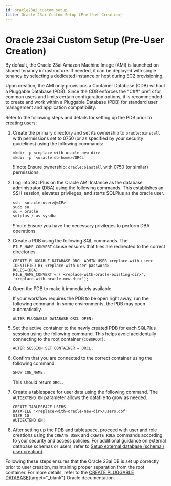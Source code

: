 ```yaml
---
id: oracle23ai_custom_setup
title: Oracle 23ai Custom Setup (Pre-User Creation)
---
```


# Oracle 23ai Custom Setup (Pre-User Creation)

By default, the Oracle 23ai Amazon Machine Image (AMI) is launched on shared tenancy infrastructure. If needed, it can be deployed with single tenancy by selecting a dedicated instance or host during EC2 provisioning.

Upon creation, the AMI only provisions a Container Database (CDB) without a Pluggable Database (PDB). Since the CDB enforces the "C##" prefix for common users and limits certain configuration options, it is recommended to create and work within a Pluggable Database (PDB) for standard user management and application compatibility.

Refer to the following steps and details for setting up the PDB prior to creating users:

1. Create the primary directory and set its ownership to `oracle:oinstall` with permissions set to 0750 (or as specified by your security guidelines) using the following commands:

    ```
    mkdir -p <replace-with-oracle-new-dir>
    mkdir -p `<oracle-db-home>/ORCL`
    ```

    !!!note
        Ensure ownership: `oracle:oinstall` with 0750 (or similar) permissions

2. Log into SQLPlus on the Oracle AMI Instance as the database administrator (DBA) using the following commands. This establishes an SSH session, elevates privileges, and starts SQLPlus as the oracle user.

    ```
    ssh  <oracle-user>@<IP>
    sudo su
    su - oracle
    sqlplus / as sysdba
    ```

    !!!note
        Ensure you have the necessary privileges to perform DBA operations.

3. Create a PDB using the following SQL commands. The `FILE_NAME_CONVERT` clause ensures that files are redirected to the correct directories.

    ```
    CREATE PLUGGABLE DATABASE ORCL ADMIN USER <replace-with-user> IDENTIFIED BY <replace-with-user-password> 
    ROLES=(DBA) 
    FILE_NAME_CONVERT = ('<replace-with-oracle-existing-dir>', '<replace-with-oracle-new-dir>');
    ```

4. Open the PDB to make it immediately available.

    If your workflow requires the PDB to be open right away, run the following command. In some environments, the PDB may open automatically.

    ```
    ALTER PLUGGABLE DATABASE ORCL OPEN;
    ```

5. Set the active container to the newly created PDB for each SQLPlus session using the following command. This helps avoid accidentally connecting to the root container (`CDB$ROOT`).

    ```
    ALTER SESSION SET CONTAINER = ORCL;
    ```

6. Confirm that you are connected to the correct container using the following command:

    ```
    SHOW CON_NAME;
    ```

    This should return `ORCL`.

7. Create a tablespace for user data using the following command. The `AUTOEXTEND ON` parameter allows the datafile to grow as needed.

    ```
    CREATE TABLESPACE USERS 
    DATAFILE '<replace-with-oracle-new-dir>/users.dbf'
    SIZE 1G 
    AUTOEXTEND ON;
    ```

8. After setting up the PDB and tablespace, proceed with user and role creations using the `CREATE USER` and `CREATE ROLE` commands according to your security and access policies. For additional guidance on external database schemas or users, refer to [Setup external database (schema / user creation)](./external_db_database_transfer.md#setup-external-database-schema--user-creation).

Following these steps ensures that the Oracle 23ai DB is set up correctly prior to user creation, maintaining proper separation from the root container. For more details, refer to the [CREATE PLUGGABLE DATABASE](https://docs.oracle.com/en/database/oracle/oracle-database/23/sqlrf/CREATE-PLUGGABLE-DATABASE.html){target="_blank"} Oracle documentation.
